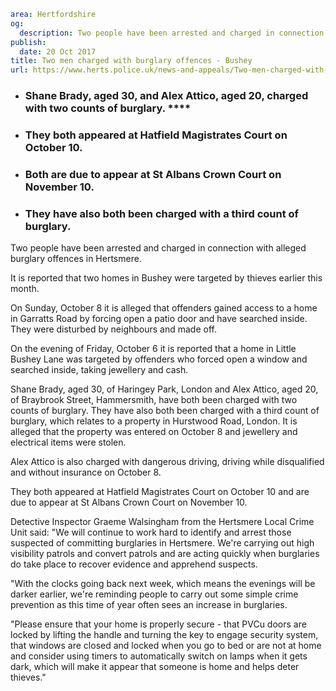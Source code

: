 ```yaml
area: Hertfordshire
og:
  description: Two people have been arrested and charged in connection with alleged burglary offences in Hertsmere.
publish:
  date: 20 Oct 2017
title: Two men charged with burglary offences - Bushey
url: https://www.herts.police.uk/news-and-appeals/Two-men-charged-with-burglary-offences-Bushey
```

* ### Shane Brady, aged 30, and Alex Attico, aged 20, charged with two counts of burglary. ****

 * ### They both appeared at Hatfield Magistrates Court on October 10.

 * ### Both are due to appear at St Albans Crown Court on November 10.

 * ### They have also both been charged with a third count of burglary.

Two people have been arrested and charged in connection with alleged burglary offences in Hertsmere.

It is reported that two homes in Bushey were targeted by thieves earlier this month.

On Sunday, October 8 it is alleged that offenders gained access to a home in Garratts Road by forcing open a patio door and have searched inside. They were disturbed by neighbours and made off.

On the evening of Friday, October 6 it is reported that a home in Little Bushey Lane was targeted by offenders who forced open a window and searched inside, taking jewellery and cash.

Shane Brady, aged 30, of Haringey Park, London and Alex Attico, aged 20, of Braybrook Street, Hammersmith, have both been charged with two counts of burglary. They have also both been charged with a third count of burglary, which relates to a property in Hurstwood Road, London. It is alleged that the property was entered on October 8 and jewellery and electrical items were stolen.

Alex Attico is also charged with dangerous driving, driving while disqualified and without insurance on October 8.

They both appeared at Hatfield Magistrates Court on October 10 and are due to appear at St Albans Crown Court on November 10.

Detective Inspector Graeme Walsingham from the Hertsmere Local Crime Unit said: "We will continue to work hard to identify and arrest those suspected of committing burglaries in Hertsmere. We're carrying out high visibility patrols and convert patrols and are acting quickly when burglaries do take place to recover evidence and apprehend suspects.

"With the clocks going back next week, which means the evenings will be darker earlier, we're reminding people to carry out some simple crime prevention as this time of year often sees an increase in burglaries.

"Please ensure that your home is properly secure - that PVCu doors are locked by lifting the handle and turning the key to engage security system, that windows are closed and locked when you go to bed or are not at home and consider using timers to automatically switch on lamps when it gets dark, which will make it appear that someone is home and helps deter thieves."
